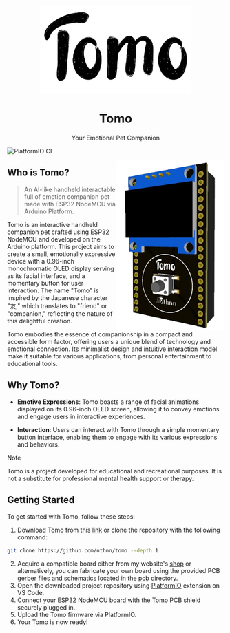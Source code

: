<p align="center">
    <img src="assets/tomo-logo.png" width="350" /></p>
    <h1 align="center">Tomo</h1>
    <p align="center">Your Emotional Pet Companion</p>
</p>

![PlatformIO CI](https://github.com/nthnn/tomo/actions/workflows/platformio-ci.yml/badge.svg)

<img src="assets/tomo-board.png" align="right" width="250" />

## Who is Tomo?

> An AI-like handheld interactable full of emotion companion pet made with ESP32 NodeMCU via Arduino Platform.

Tomo is an interactive handheld companion pet crafted using ESP32 NodeMCU and developed on the Arduino platform. This project aims to create a small, emotionally expressive device with a 0.96-inch monochromatic OLED display serving as its facial interface, and a momentary button for user interaction. The name "Tomo" is inspired by the Japanese character "友," which translates to "friend" or "companion," reflecting the nature of this delightful creation.

Tomo embodies the essence of companionship in a compact and accessible form factor, offering users a unique blend of technology and emotional connection. Its minimalist design and intuitive interaction model make it suitable for various applications, from personal entertainment to educational tools.

## Why Tomo?

- **Emotive Expressions**: Tomo boasts a range of facial animations displayed on its 0.96-inch OLED screen, allowing it to convey emotions and engage users in interactive experiences.

- **Interaction**: Users can interact with Tomo through a simple momentary button interface, enabling them to engage with its various expressions and behaviors.

> [!NOTE]
> Tomo is a project developed for educational and recreational purposes. It is not a substitute for professional mental health support or therapy.

## Getting Started

To get started with Tomo, follow these steps:

1. Download Tomo from this [link](https://github.com/nthnn/tomo) or clone the repository with the following command:

```bash
git clone https://github.com/nthnn/tomo --depth 1
```

2. Acquire a compatible board either from my website's [shop](https://nthnn.github.io/shop.html) or alternatively, you can fabricate your own board using the provided PCB gerber files and schematics located in the [pcb](pcb) directory.
3. Open the downloaded project repository using [PlatformIO](https://platformio.org/) extension on VS Code.
4. Connect your ESP32 NodeMCU board with the Tomo PCB shield securely plugged in.
5. Upload the Tomo firmware via PlatformIO.
6. Your Tomo is now ready!